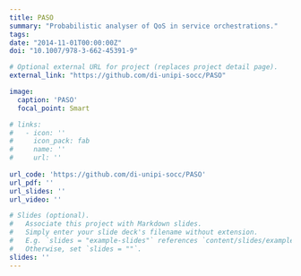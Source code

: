```yaml
---
title: PASO
summary: "Probabilistic analyser of QoS in service orchestrations."
tags:
date: "2014-11-01T00:00:00Z"
doi: "10.1007/978-3-662-45391-9"

# Optional external URL for project (replaces project detail page).
external_link: "https://github.com/di-unipi-socc/PASO"

image:
  caption: 'PASO'
  focal_point: Smart

# links:
#   - icon: ''
#     icon_pack: fab
#     name: ''
#     url: ''
  
url_code: 'https://github.com/di-unipi-socc/PASO'
url_pdf: ''
url_slides: ''
url_video: ''

# Slides (optional).
#   Associate this project with Markdown slides.
#   Simply enter your slide deck's filename without extension.
#   E.g. `slides = "example-slides"` references `content/slides/example-slides.md`.
#   Otherwise, set `slides = ""`.
slides: ''
---
```

<!-- Here you can insert a description -->
